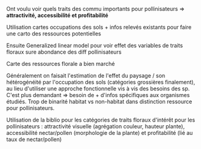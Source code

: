 Ont voulu voir quels traits des commu importants pour pollinisateurs
=> **attractivité, accessibilité et profitabilité**

Utilisation cartes occupations des sols + infos relevés existants pour faire une carto des ressources potentielles

Ensuite Generalized linear model pour voir effet des variables de traits floraux sure abondance des diff pollinisateurs

Carte des ressources florale a bien marché

Généralement on faisait l'estimation de l'effet du paysage / son hétérogénéité par l'occupation des sols (catégories grossières finalement), au lieu d'utiliser une approche fonctionnelle vis à vis des besoins des sp.
C'est plus demandant => besoin de + d'infos spécifiques aux organismes étudiés.
Trop de binarité habitat vs non-habitat dans distinction ressource pour pollinisateurs.

Utilisation de la biblio pour les catégories de traits floraux d'intérêt pour les pollinisateurs : attractivité visuelle (agrégation couleur, hauteur plante), accessibilité nectar/pollen (morphologie de la plante) et profitabilité (lié au taux de nectar/pollen)

